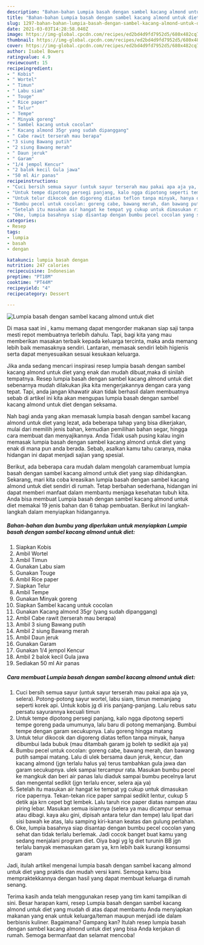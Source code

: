 ```yaml
---
description: "Bahan-bahan Lumpia basah dengan sambel kacang almond untuk diet yang enak dan Mudah Dibuat"
title: "Bahan-bahan Lumpia basah dengan sambel kacang almond untuk diet yang enak dan Mudah Dibuat"
slug: 1297-bahan-bahan-lumpia-basah-dengan-sambel-kacang-almond-untuk-diet-yang-enak-dan-mudah-dibuat
date: 2021-03-03T14:28:58.040Z
image: https://img-global.cpcdn.com/recipes/ed2bd4d9fd7952d5/680x482cq70/lumpia-basah-dengan-sambel-kacang-almond-untuk-diet-foto-resep-utama.jpg
thumbnail: https://img-global.cpcdn.com/recipes/ed2bd4d9fd7952d5/680x482cq70/lumpia-basah-dengan-sambel-kacang-almond-untuk-diet-foto-resep-utama.jpg
cover: https://img-global.cpcdn.com/recipes/ed2bd4d9fd7952d5/680x482cq70/lumpia-basah-dengan-sambel-kacang-almond-untuk-diet-foto-resep-utama.jpg
author: Isabel Bowers
ratingvalue: 4.9
reviewcount: 15
recipeingredient:
- " Kobis"
- " Wortel"
- " Timun"
- " Labu siam"
- " Touge"
- " Rice paper"
- " Telur"
- " Tempe"
- " Minyak goreng"
- " Sambel kacang untuk cocolan"
- " Kacang almond 35gr yang sudah dipanggang"
- " Cabe rawit terserah mau berapa"
- "3 siung Bawang putih"
- "2 siung Bawang merah"
- " Daun jeruk"
- " Garam"
- "1/4 jempol Kencur"
- "2 balok kecil Gula jawa"
- "50 ml Air panas"
recipeinstructions:
- "Cuci bersih semua sayur (untuk sayur terserah mau pakai apa aja ya, selera). Potong-potong sayur wortel, labu siam, timun memanjang seperti korek api. Untuk kobis jg di iris panjang-panjang. Lalu rebus satu persatu sayurannya kecuali timun"
- "Untuk tempe dipotong persegi panjang, kalo ngga dipotong seperti tempe goreng pada umumunya, lalu baru di potong memanjang. Bumbui tempe dengan garam secukupnya. Lalu goreng hingga matang"
- "Untuk telur dikocok dan digoreng diatas teflon tanpa minyak, hanya dibumbui lada bubuk (mau ditambah garam jg boleh tp sedikit aja ya)"
- "Bumbu pecel untuk cocolan: goreng cabe, bawang merah, dan bawang putih sampai matang. Lalu di ulek bersama daun jeruk, kencur, dan kacang almond (jgn terlalu halus ya) terus tambahkan gula jawa dan garam secukupnya. ulek sampai tercampur rata. Masukan bumbu pecel ke mangkuk dan beri air panas lalu diaduk sampai bumbu pecelnya larut dan mengental sedikit (jgn terlalu encer, selera aja ya)"
- "Setelah itu masukan air hangat ke tempat yg cukup untuk dimasukan rice papernya. Tekan-tekan rice paper sampai sedikit lentur, cukup 5 detik aja krn cepet bgt lembek. Lalu taruh rice paper diatas nampan atau piring lebar. Masukan semua isiannya (selera ya mau dicampur semua atau dibagi. kaya aku gini, dipisah antara telur dan tempe) lalu lipat dari sisi bawah ke atas, lalu samping kiri-kanan keatas dan gulung perlahan."
- "Oke, lumpia basahnya siap disantap dengan bumbu pecel cocolan yang sehat dan tidak terlalu berlemak. Jadi cocok banget buat kamu yang sedang menjalani program diet. Oiya bagi yg lg diet turunin BB jgn terlalu banyak memasukan garam ya, krn lebih baik kurangi konsumsi garam"
categories:
- Resep
tags:
- lumpia
- basah
- dengan

katakunci: lumpia basah dengan 
nutrition: 247 calories
recipecuisine: Indonesian
preptime: "PT18M"
cooktime: "PT44M"
recipeyield: "4"
recipecategory: Dessert

---
```



![Lumpia basah dengan sambel kacang almond untuk diet](https://img-global.cpcdn.com/recipes/ed2bd4d9fd7952d5/680x482cq70/lumpia-basah-dengan-sambel-kacang-almond-untuk-diet-foto-resep-utama.jpg)

Di masa  saat ini , kamu memang dapat mengorder makanan siap saji tanpa mesti repot membuatnya terlebih dahulu. Tapi, bagi kita yang mau memberikan masakan terbaik kepada keluarga tercinta, maka anda memang lebih baik memasaknya sendiri. Lantaran, memasak sendiri lebih higienis serta dapat menyesuaikan sesuai kesukaan keluarga.

Jika anda sedang mencari inspirasi resep lumpia basah dengan sambel kacang almond untuk diet yang enak dan mudah dibuat,maka di sinilah tempatnya. Resep lumpia basah dengan sambel kacang almond untuk diet  sebenarnya mudah dilakukan jika kita mengerjakannya dengan cara yang tepat. Tapi, anda jangan khawatir akan tidak berhasil dalam membuatnya 
sebab di artikel ini kita akan mengupas lumpia basah dengan sambel kacang almond untuk diet dengan seksama.  



Nah bagi anda yang akan memasak lumpia basah dengan sambel kacang almond untuk diet yang lezat, ada beberapa tahap yang bisa dikerjakan, mulai dari memilih jenis bahan, kemudian pemilihan bahan segar, hingga cara membuat dan menyajikannya. Anda Tidak usah pusing kalau ingin memasak lumpia basah dengan sambel kacang almond untuk diet yang enak di mana pun anda berada. Sebab, asalkan kamu  tahu caranya, maka hidangan ini dapat menjadi sajian yang spesial.

Berikut, ada beberapa cara mudah dalam mengolah caramembuat lumpia basah dengan sambel kacang almond untuk diet yang siap dihidangkan. Sekarang, mari kita coba kreasikan lumpia basah dengan sambel kacang almond untuk diet sendiri di rumah. Tetap berbahan sederhana, hidangan ini dapat memberi manfaat dalam membantu menjaga kesehatan tubuh kita. Anda bisa membuat Lumpia basah dengan sambel kacang almond untuk diet memakai 19 jenis bahan dan 6 tahap pembuatan. Berikut ini langkah-langkah dalam menyiapkan hidangannya.

<!--inarticleads1-->

##### Bahan-bahan dan bumbu yang diperlukan untuk menyiapkan Lumpia basah dengan sambel kacang almond untuk diet:

1. Siapkan  Kobis
1. Ambil  Wortel
1. Ambil  Timun
1. Gunakan  Labu siam
1. Gunakan  Touge
1. Ambil  Rice paper
1. Siapkan  Telur
1. Ambil  Tempe
1. Gunakan  Minyak goreng
1. Siapkan  Sambel kacang untuk cocolan
1. Gunakan  Kacang almond 35gr (yang sudah dipanggang)
1. Ambil  Cabe rawit (terserah mau berapa)
1. Ambil 3 siung Bawang putih
1. Ambil 2 siung Bawang merah
1. Ambil  Daun jeruk
1. Gunakan  Garam
1. Gunakan 1/4 jempol Kencur
1. Ambil 2 balok kecil Gula jawa
1. Sediakan 50 ml Air panas




<!--inarticleads2-->

##### Cara membuat Lumpia basah dengan sambel kacang almond untuk diet:

1. Cuci bersih semua sayur (untuk sayur terserah mau pakai apa aja ya, selera). Potong-potong sayur wortel, labu siam, timun memanjang seperti korek api. Untuk kobis jg di iris panjang-panjang. Lalu rebus satu persatu sayurannya kecuali timun
1. Untuk tempe dipotong persegi panjang, kalo ngga dipotong seperti tempe goreng pada umumunya, lalu baru di potong memanjang. Bumbui tempe dengan garam secukupnya. Lalu goreng hingga matang
1. Untuk telur dikocok dan digoreng diatas teflon tanpa minyak, hanya dibumbui lada bubuk (mau ditambah garam jg boleh tp sedikit aja ya)
1. Bumbu pecel untuk cocolan: goreng cabe, bawang merah, dan bawang putih sampai matang. Lalu di ulek bersama daun jeruk, kencur, dan kacang almond (jgn terlalu halus ya) terus tambahkan gula jawa dan garam secukupnya. ulek sampai tercampur rata. Masukan bumbu pecel ke mangkuk dan beri air panas lalu diaduk sampai bumbu pecelnya larut dan mengental sedikit (jgn terlalu encer, selera aja ya)
1. Setelah itu masukan air hangat ke tempat yg cukup untuk dimasukan rice papernya. Tekan-tekan rice paper sampai sedikit lentur, cukup 5 detik aja krn cepet bgt lembek. Lalu taruh rice paper diatas nampan atau piring lebar. Masukan semua isiannya (selera ya mau dicampur semua atau dibagi. kaya aku gini, dipisah antara telur dan tempe) lalu lipat dari sisi bawah ke atas, lalu samping kiri-kanan keatas dan gulung perlahan.
1. Oke, lumpia basahnya siap disantap dengan bumbu pecel cocolan yang sehat dan tidak terlalu berlemak. Jadi cocok banget buat kamu yang sedang menjalani program diet. Oiya bagi yg lg diet turunin BB jgn terlalu banyak memasukan garam ya, krn lebih baik kurangi konsumsi garam




Jadi, itulah artikel mengenai  lumpia basah dengan sambel kacang almond untuk diet  yang praktis dan mudah versi kami. Semoga kamu bisa mempraktekkannya dengan hasil yang dapat membuat keluarga di rumah senang. 

Terima kasih anda telah menggunakan resep yang tim kami tampilkan di sini. Besar harapan kami, resep  Lumpia basah dengan sambel kacang almond untuk diet yang mudah di atas dapat membantu Anda menyiapkan makanan yang enak untuk keluarga/teman maupun menjadi ide dalam berbisnis kuliner. Bagaimana? Gampang kan? Itulah resep lumpia basah dengan sambel kacang almond untuk diet yang bisa Anda kerjakan di rumah. Semoga bermanfaat dan selamat mencoba!

